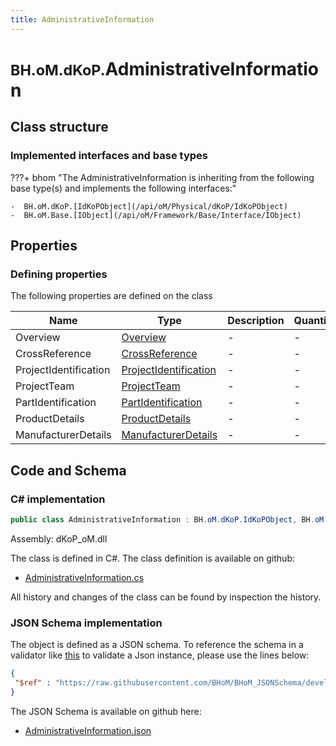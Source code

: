 ```yaml
---
title: AdministrativeInformation
---
```


# <small>BH.oM.dKoP.</small>**AdministrativeInformation**



## Class structure

### Implemented interfaces and base types

???+ bhom "The AdministrativeInformation is inheriting from the following base type(s) and implements the following interfaces:"

    -  BH.oM.dKoP.[IdKoPObject](/api/oM/Physical/dKoP/IdKoPObject)
    -  BH.oM.Base.[IObject](/api/oM/Framework/Base/Interface/IObject)


## Properties



### Defining properties

The following properties are defined on the class

| Name             | Type             | Description      | Quantity         |
|------------------|------------------|------------------|------------------|
| Overview | [Overview](/api/oM/Physical/dKoP/AdministrativeInformation/Overview) | - | - |
| CrossReference | [CrossReference](/api/oM/Physical/dKoP/AdministrativeInformation/CrossReference) | - | - |
| ProjectIdentification | [ProjectIdentification](/api/oM/Physical/dKoP/AdministrativeInformation/ProjectIdentification) | - | - |
| ProjectTeam | [ProjectTeam](/api/oM/Physical/dKoP/AdministrativeInformation/ProjectTeam) | - | - |
| PartIdentification | [PartIdentification](/api/oM/Physical/dKoP/AdministrativeInformation/PartIdentification) | - | - |
| ProductDetails | [ProductDetails](/api/oM/Physical/dKoP/AdministrativeInformation/ProductDetails) | - | - |
| ManufacturerDetails | [ManufacturerDetails](/api/oM/Physical/dKoP/AdministrativeInformation/ManufacturerDetails) | - | - |


## Code and Schema

### C# implementation

``` C# title="C#"
public class AdministrativeInformation : BH.oM.dKoP.IdKoPObject, BH.oM.Base.IObject
```

Assembly: dKoP_oM.dll

The class is defined in C#. The class definition is available on github:

- [AdministrativeInformation.cs](https://github.com/BHoM/dKoP_Toolkit/blob/develop/dKoP_oM/AdministrativeInformation\AdministrativeInformation.cs)

All history and changes of the class can be found by inspection the history.
### JSON Schema implementation

The object is defined as a JSON schema. To reference the schema in a validator like [this](https://www.jsonschemavalidator.net/) to validate a Json instance, please use the lines below:

``` json title="JSON Schema"
{
 "$ref" : "https://raw.githubusercontent.com/BHoM/BHoM_JSONSchema/develop/dKoP_oM/AdministrativeInformation.json"
}
```

The JSON Schema is available on github here:

- [AdministrativeInformation.json](https://github.com/BHoM/BHoM_JSONSchema/blob/develop/dKoP_oM/AdministrativeInformation.json)
